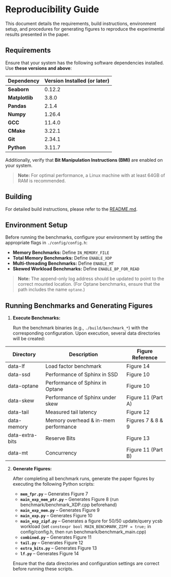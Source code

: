 # Reproducibility Guide

This document details the requirements, build instructions, environment setup, and procedures for generating figures to reproduce the experimental results presented in the paper.

## Requirements

Ensure that your system has the following software dependencies installed. Use **these versions and above**:

| Dependency     | Version Installed (or later) |
|---------------|-----------------------------|
| **Seaborn**    | 0.12.2                      |
| **Matplotlib** | 3.8.0                       |
| **Pandas**     | 2.1.4                       |
| **Numpy**      | 1.26.4                      |
| **GCC**        | 11.4.0                      |
| **CMake**      | 3.22.1                      |
| **Git**        | 2.34.1                      |
| **Python**     | 3.11.7                      |

Additionally, verify that **Bit Manipulation Instructions (BMI)** are enabled on your system.

> **Note:** For optimal performance, a Linux machine with at least 64GB of RAM is recommended.

## Building

For detailed build instructions, please refer to the [README.md](../README.md).

## Environment Setup

Before running the benchmarks, configure your environment by setting the appropriate flags in `./config/config.h`:

- **Memory Benchmarks:** Define `IN_MEMORY_FILE`
- **Total Memory Benchmarks:** Define `ENABLE_XDP`
- **Multi-threading Benchmarks:** Define `ENABLE_MT`
- **Skewed Workload Benchmarks:** Define `ENABLE_BP_FOR_READ`

> **Note:** The append-only log address should be updated to point to the correct mounted location. (For Optane benchmarks, ensure that the path includes the name `optane`.)

## Running Benchmarks and Generating Figures

1. **Execute Benchmarks:**

   Run the benchmark binaries (e.g., `./build/benchmark_*`) with the corresponding configuration. Upon execution, several data directories will be created:
   
| Directory       | Description                                                 | Figure Reference  |
|---------------|-------------------------------------------------|----------------|
| data-lf       | Load factor benchmark                         | Figure 14      |
| data-ssd      | Performance of Sphinx in SSD                 | Figure 10       |
| data-optane   | Performance of Sphinx in Optane              | Figure 10       |
| data-skew     | Performance of Sphinx under skew             | Figure 11 (Part A) |
| data-tail     | Measured tail latency                        | Figure 12       |
| data-memory   | Memory overhead & in-mem performance | Figures 7 & 8 & 9  |
| data-extra-bits | Reserve Bits                          | Figure 13      |
| data-mt       | Concurrency                   | Figure 11 (Part B) |

2. **Generate Figures:**

   After completing all benchmark runs, generate the paper figures by executing the following Python scripts:

   - **`mem_fpr.py`** – Generates Figure 7
   - **`main_exp_mem_ptr.py`** – Generates Figure 8 (run benchmark/benchmark_XDP.cpp beforehand)
   - **`main_exp_mem.py`** – Generates Figure 9
   - **`main_exp.py`** – Generates Figure 10
   - **`main_exp_zipf.py`** – Generates a figure for 50/50 update/query ycsb workload (set `constexpr bool MAIN_BENCHMARK_ZIPF = true;` in config/config.h, then run benchmark/benchmark_main.cpp)
   - **`combined.py`** – Generates Figure 11
   - **`tail.py`** – Generates Figure 12
   - **`extra_bits.py`** – Generates Figure 13
   - **`lf.py`** – Generates Figure 14
     

   Ensure that the data directories and configuration settings are correct before running these scripts.

